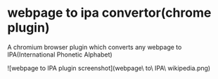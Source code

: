 # webpage to ipa convertor(chrome plugin)

A chromium browser plugin which converts any webpage to IPA(International Phonetic Alphabet)

![webpage to IPA plugin screenshot](webpage\ to\ IPA\ wikipedia.png)

